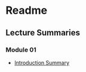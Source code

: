 # Readme

## Lecture Summaries

<!-- BEGIN SUMMARIES -->

### Module 01

- [Introduction Summary](transcripts/summaries/module-01/introduction-summary.md)

<!-- END SUMMARIES -->
